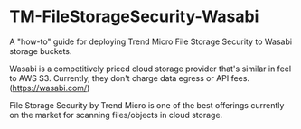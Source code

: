 # TM-FileStorageSecurity-Wasabi
A "how-to" guide for deploying Trend Micro File Storage Security to Wasabi storage buckets.

Wasabi is a competitively priced cloud storage provider that's similar in feel to AWS S3. Currently, they don't charge data egress or API fees. (https://wasabi.com/)

File Storage Security by Trend Micro is one of the best offerings currently on the market for scanning files/objects in cloud storage. 
